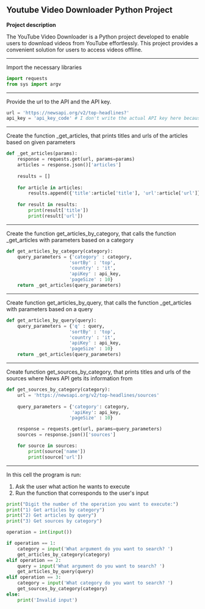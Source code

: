 ## Youtube Video Downloader Python Project

**Project description**

The YouTube Video Downloader is a Python project developed to enable users to download videos from YouTube effortlessly. This project provides a convenient solution for users to access videos offline.

---

Import the necessary libraries

```python
import requests
from sys import argv
```
---

Provide the url to the API and the API key.

```python
url = 'https://newsapi.org/v2/top-headlines?'
api_key = 'api_key_code' # I don't write the actual API key here because it's connected to my accounts on newsapi.org
```
---

Create the function _get_articles, that prints titles and urls of the articles based on given parameters

```python
def _get_articles(params):
    response = requests.get(url, params=params)
    articles = response.json()['articles']
    
    results = []
    
    for article in articles:
        results.append({'title':article['title'], 'url':article['url']})
        
    for result in results:
        print(result['title'])
        print(result['url'])
```
---

Create the function get_articles_by_category, that calls the function _get_articles with parameters based on a category

```python
def get_articles_by_category(category):
    query_parameters = {'category' : category,
                       'sortBy' : 'top',
                       'country' : 'it',
                       'apiKey' : api_key,
                       'pageSize' : 10}
    return _get_articles(query_parameters)
```
---

Create function get_articles_by_query, that calls the function _get_articles with parameters based on a query

```python
def get_articles_by_query(query):
    query_parameters = {'q' : query,
                       'sortBy' : 'top',
                       'country' : 'it',
                       'apiKey' : api_key,
                       'pageSize' : 10}
    return _get_articles(query_parameters)
```
---

Create function get_sources_by_category, that prints titles and urls of the sources where News API gets its information from
```python
def get_sources_by_category(category):
    url = 'https://newsapi.org/v2/top-headlines/sources'
    
    query_parameters = {'category': category,
                        'apiKey': api_key,
                       'pageSize' : 10}

    response = requests.get(url, params=query_parameters)
    sources = response.json()['sources']

    for source in sources:
        print(source['name'])
        print(source['url'])
```
---

In this cell the program is run:
1. Ask the user what action he wants to execute
2. Run the function that corresponds to the user's input

```python
print("Digit the number of the operation you want to execute:")
print("1) Get articles by category")
print("2) Get articles by query")
print("3) Get sources by category")

operation = int(input())

if operation == 1:
    category = input('What argument do you want to search? ')
    get_articles_by_category(category)
elif operation == 2:
    query = input('What argument do you want to search? ')
    get_articles_by_query(query)
elif operation == 3:
    category = input('What category do you want to search? ')
    get_sources_by_category(category)
else:
    print('Invalid input')
```
